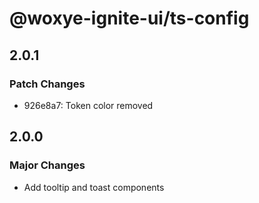 # @woxye-ignite-ui/ts-config

## 2.0.1

### Patch Changes

- 926e8a7: Token color removed

## 2.0.0

### Major Changes

- Add tooltip and toast components
